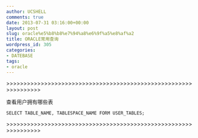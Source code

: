 ```yaml
---
author: UCSHELL
comments: true
date: 2013-07-31 03:16:00+00:00
layout: post
slug: oracle%e5%b8%b8%e7%94%a8%e6%9f%a5%e8%af%a2
title: ORACLE常用查询
wordpress_id: 305
categories:
- DATEBASE
tags:
- oracle
---
```


\>>>>>>>>>>>>>>>>>>>>>>>>>>>>>>>>>>>>>>>>>>>>>>>>>>>>>>>>>>>>>>>>

查看用户拥有哪些表

	SELECT TABLE_NAME, TABLESPACE_NAME FORM USER_TABLES;

\>>>>>>>>>>>>>>>>>>>>>>>>>>>>>>>>>>>>>>>>>>>>>>>>>>>>>>>>>>>>>>>>
